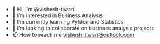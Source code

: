 - 👋 Hi, I’m @vishesh-tiwari
- 👀 I’m interested in Business Analysis
- 🌱 I’m currently learning Pyhton and Statistics
- 💞️ I’m looking to collaborate on business analysis projects
- 📫 How to reach me vishesh_tiwari@outlook.com

<!---
vishesh-tiwari/vishesh-tiwari is a ✨ special ✨ repository because its `README.md` (this file) appears on your GitHub profile.
You can click the Preview link to take a look at your changes.
--->
